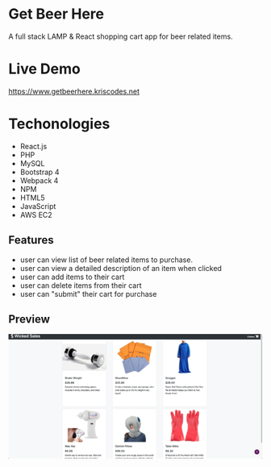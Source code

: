 # Get Beer Here



A full stack LAMP & React shopping cart app for beer related items.

# Live Demo

https://www.getbeerhere.kriscodes.net

# Techonologies
* React.js
* PHP
* MySQL
* Bootstrap 4
* Webpack 4
* NPM
* HTML5
* JavaScript 
* AWS EC2

## Features

* user can view list of beer related items to purchase. 
* user can view a detailed description of an item when clicked
* user can add items to their cart
* user can delete items from their cart
* user can "submit" their cart for purchase



## Preview

![alt text](https://github.com/KrisKringle1/wicked-sales-final/blob/master/Screen%20Shot%202019-12-30%20at%204.05.53%20PM.png?raw=true "Logo Title Text 1")

